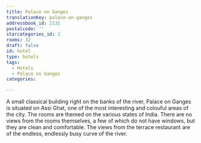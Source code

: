 ```yaml
---
title: Palace on Ganges
translationKey: palace-on-ganges
addressbook_id: 2131
postalcode: ''
starcategories_id: 2
rooms: 32
draft: false
id: hotel
type: hotels
tags:
  - Hotels
  - Palace on Ganges
categories:

---
```

A small classical building right on the banks of the river, Palace on Ganges is situated on Assi Ghat, one of the most interesting and colouful areas of the city. The rooms are themed on the various states of India. There are no views from the rooms themselves, a few of which do not have windows, but they are clean and comfortable. The views from the terrace restaurant are of the endless, endlessly busy curve of the river.